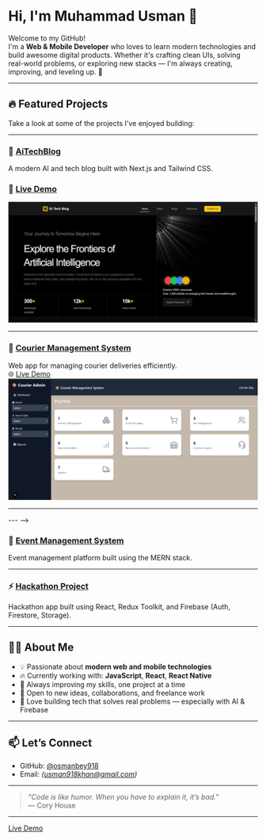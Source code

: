 # Hi, I'm Muhammad Usman 👋

Welcome to my GitHub!  
I'm a **Web & Mobile Developer** who loves to learn modern technologies and build awesome digital products. Whether it's crafting clean UIs, solving real-world problems, or exploring new stacks — I'm always creating, improving, and leveling up. 🚀

---

## 🔥 Featured Projects

Take a look at some of the projects I've enjoyed building:

---

### 🧠 [AiTechBlog](https://github.com/osmanbey918/AiTechBlog)  
A modern AI and tech blog built with Next.js and Tailwind CSS.    
### 🧠 [Live Demo](https://www.techolyze.com)  


![AiTechBlog Screenshot](./public/home-ss.png)

---

### 🚚 [Courier Management System](https://github.com/osmanbey918/courier-management-system)  
Web app for managing courier deliveries efficiently.  
🌐 [Live Demo](https://courier-management-system-iota.vercel.app)  
![Courier Screenshot](./public/courierX.png)

---

<!-- ### 📱 [Feeds App with Firebase](https://github.com/osmanbey918/feedsApp-with-firebase)  
A lightweight social feeds app powered by Firebase backend.  
<!-- ![Feeds App Screenshot](your-image-link) -->

--- -->

### 🎉 [Event Management System](https://github.com/osmanbey918/final-hackathon-SMIT)  
Event management platform built using the MERN stack.  
<!-- ![Event Screenshot](your-image-link) -->

---

### ⚡ [Hackathon Project](https://github.com/osmanbey918/Hackathon)  
Hackathon app built using React, Redux Toolkit, and Firebase (Auth, Firestore, Storage).  
<!-- ![Hackathon Screenshot](your-image-link) -->

---

## 👨‍💻 About Me

- 💡 Passionate about **modern web and mobile technologies**
- 🔥 Currently working with: **JavaScript**, **React**, **React Native**
- 🎯 Always improving my skills, one project at a time
- 🤝 Open to new ideas, collaborations, and freelance work
- 🧠 Love building tech that solves real problems — especially with AI & Firebase

---

## 📫 Let’s Connect

- GitHub: [@osmanbey918](https://github.com/osmanbey918)
- Email: *(usman918khan@gmail.com)*

---

> _“Code is like humor. When you have to explain it, it’s bad.”_  
> — Cory House

---
[Live Demo](https://www.techolyze.com)

<!--
⚠️ Tip: Upload project screenshots and replace the placeholder image links above.
See all my repos here: https://github.com/osmanbey918?tab=repositories
-->
